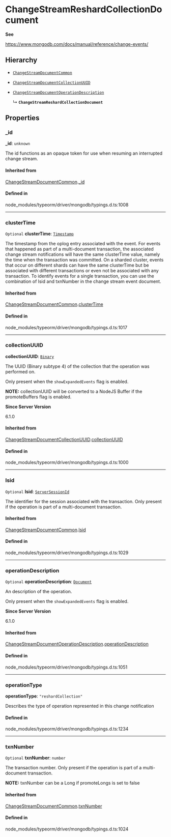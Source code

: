 # ChangeStreamReshardCollectionDocument

**See**

https://www.mongodb.com/docs/manual/reference/change-events/

## Hierarchy

- [`ChangeStreamDocumentCommon`](ChangeStreamDocumentCommon.md)

- [`ChangeStreamDocumentCollectionUUID`](ChangeStreamDocumentCollectionUUID.md)

- [`ChangeStreamDocumentOperationDescription`](ChangeStreamDocumentOperationDescription.md)

  ↳ **`ChangeStreamReshardCollectionDocument`**

## Properties

### \_id

 **\_id**: `unknown`

The id functions as an opaque token for use when resuming an interrupted
change stream.

#### Inherited from

[ChangeStreamDocumentCommon](ChangeStreamDocumentCommon.md).[_id](ChangeStreamDocumentCommon.md#_id)

#### Defined in

node_modules/typeorm/driver/mongodb/typings.d.ts:1008

___

### clusterTime

 `Optional` **clusterTime**: [`Timestamp`](../classes/Timestamp.md)

The timestamp from the oplog entry associated with the event.
For events that happened as part of a multi-document transaction, the associated change stream
notifications will have the same clusterTime value, namely the time when the transaction was committed.
On a sharded cluster, events that occur on different shards can have the same clusterTime but be
associated with different transactions or even not be associated with any transaction.
To identify events for a single transaction, you can use the combination of lsid and txnNumber in the change stream event document.

#### Inherited from

[ChangeStreamDocumentCommon](ChangeStreamDocumentCommon.md).[clusterTime](ChangeStreamDocumentCommon.md#clustertime)

#### Defined in

node_modules/typeorm/driver/mongodb/typings.d.ts:1017

___

### collectionUUID

 **collectionUUID**: [`Binary`](../classes/Binary.md)

The UUID (Binary subtype 4) of the collection that the operation was performed on.

Only present when the `showExpandedEvents` flag is enabled.

**NOTE:** collectionUUID will be converted to a NodeJS Buffer if the promoteBuffers
   flag is enabled.

**Since Server Version**

6.1.0

#### Inherited from

[ChangeStreamDocumentCollectionUUID](ChangeStreamDocumentCollectionUUID.md).[collectionUUID](ChangeStreamDocumentCollectionUUID.md#collectionuuid)

#### Defined in

node_modules/typeorm/driver/mongodb/typings.d.ts:1000

___

### lsid

 `Optional` **lsid**: [`ServerSessionId`](../types/ServerSessionId.md)

The identifier for the session associated with the transaction.
Only present if the operation is part of a multi-document transaction.

#### Inherited from

[ChangeStreamDocumentCommon](ChangeStreamDocumentCommon.md).[lsid](ChangeStreamDocumentCommon.md#lsid)

#### Defined in

node_modules/typeorm/driver/mongodb/typings.d.ts:1029

___

### operationDescription

 `Optional` **operationDescription**: [`Document`](Document.md)

An description of the operation.

Only present when the `showExpandedEvents` flag is enabled.

**Since Server Version**

6.1.0

#### Inherited from

[ChangeStreamDocumentOperationDescription](ChangeStreamDocumentOperationDescription.md).[operationDescription](ChangeStreamDocumentOperationDescription.md#operationdescription)

#### Defined in

node_modules/typeorm/driver/mongodb/typings.d.ts:1051

___

### operationType

 **operationType**: ``"reshardCollection"``

Describes the type of operation represented in this change notification

#### Defined in

node_modules/typeorm/driver/mongodb/typings.d.ts:1234

___

### txnNumber

 `Optional` **txnNumber**: `number`

The transaction number.
Only present if the operation is part of a multi-document transaction.

**NOTE:** txnNumber can be a Long if promoteLongs is set to false

#### Inherited from

[ChangeStreamDocumentCommon](ChangeStreamDocumentCommon.md).[txnNumber](ChangeStreamDocumentCommon.md#txnnumber)

#### Defined in

node_modules/typeorm/driver/mongodb/typings.d.ts:1024
